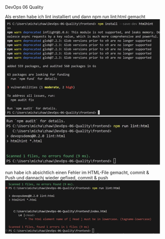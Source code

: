  DevOps 06 Quality


Als ersten habe ich lint installiert und dann npm run lint:html gemacht
![lintInstall](images/lintInstall.png)
![runLint](images/runLint.png)

nun habe ich absichtlich einen Fehler im HTML-File gemacht, commit & Push und dannachj wieder gefixed, commit & push
![ErrorLint](images/ErrorLint.png)

